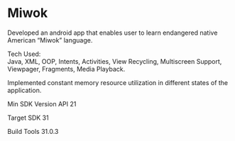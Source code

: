 # Miwok
Developed an android app that enables user to learn endangered native American “Miwok” language.

Tech Used:  
Java, XML, OOP, Intents, Activities, View Recycling, Multiscreen Support, Viewpager, Fragments, Media Playback. 

Implemented constant memory resource utilization in different states of the application.

Min SDK Version API 21

Target SDK 31

Build Tools 31.0.3
